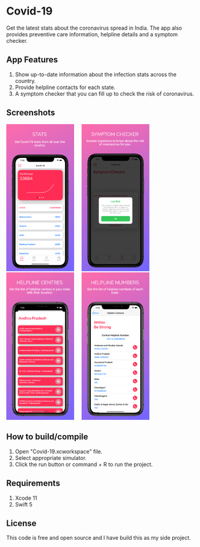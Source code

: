 # Covid-19

Get the latest stats about the coronavirus spread in India. The app also provides preventive care information, helpline details and a symptom checker.

## App Features

1. Show up-to-date information about the infection stats across the country.
2. Provide helpline contacts for each state.
3. A symptom checker that you can fill up to check the risk of coronavirus.

## Screenshots
<img src = "Screenshots/1.png" width = "180">  &nbsp; &nbsp; <img src = "Screenshots/2.png" width = "180"> &nbsp; &nbsp; <img src = "Screenshots/3.png" width = "180"> &nbsp; &nbsp; <img src = "Screenshots/4.png" width = "180">

## How to build/compile
1. Open "Covid-19.xcworkspace" file.
2. Select appropriate simulator.
3. Click the run button or command + R to run the project.

## Requirements
1. Xcode 11
2. Swift 5

## License
This code is free and open source and I have build this as my side project.
